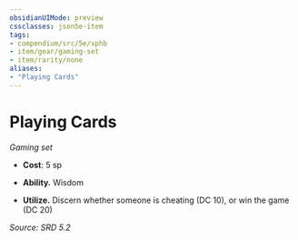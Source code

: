 ```yaml
---
obsidianUIMode: preview
cssclasses: json5e-item
tags:
- compendium/src/5e/xphb
- item/gear/gaming-set
- item/rarity/none
aliases: 
- "Playing Cards"
---
```

# Playing Cards
*Gaming set*  

- **Cost**: 5 sp

- **Ability.** Wisdom  
- **Utilize.** Discern whether someone is cheating (DC 10), or win the game (DC 20)  

*Source: SRD 5.2*